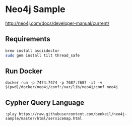 # Neo4j Sample

http://neo4j.com/docs/developer-manual/current/

## Requirements

```bash
brew install asciidoctor
sudo gem install tilt thread_safe
```

## Run Docker

    docker run -p 7474:7474 -p 7687:7687 -it -v $(pwd)/docker/neo4j/conf:/var/lib/neo4j/conf neo4j

## Cypher Query Language

    :play https://raw.githubusercontent.com/benkeil/neo4j-sample/master/html/servicemap.html